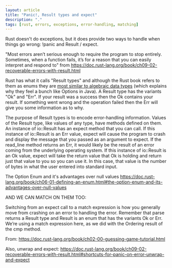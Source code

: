 ```yaml
---
layout: article
title: "Panic!, Result types and expect"
description: "."
tags: [rust, errors, exceptions, error-handling, matching]
---
```

Rust doesn't do exceptions, but it does provide two ways to handle when things go wrong: !panic and Result / expect.

"Most errors aren’t serious enough to require the program to stop entirely. Sometimes, when a function fails, it’s for a reason that you can easily interpret and respond to" from https://doc.rust-lang.org/book/ch09-02-recoverable-errors-with-result.html

Rust has what it calls "Result types" and although the Rust book refers to them as enums they are [most similar to algebraic data types](https://doc.rust-lang.org/book/ch06-00-enums.html) (which explains why they feel a bunch like Options in Java). A Result type has the variants "Ok" and "Err".  If your result was a success then the Ok contains your result.  If something went wrong and the operation failed then the Err will give you some information as to why.


The purpose of Result types is to encode error-handling information. Values of the Result type, like values of any type, have methods defined on them. An instance of io::Result has an expect method that you can call. If this instance of io::Result is an Err value, expect will cause the program to crash and display the message that you passed as an argument to expect. If the read_line method returns an Err, it would likely be the result of an error coming from the underlying operating system. If this instance of io::Result is an Ok value, expect will take the return value that Ok is holding and return just that value to you so you can use it. In this case, that value is the number of bytes in what the user entered into standard input.


The Option Enum and it's advantages over null values
https://doc.rust-lang.org/book/ch06-01-defining-an-enum.html#the-option-enum-and-its-advantages-over-null-values

AND WE CAN MATCH ON THEM TOO:

Switching from an expect call to a match expression is how you generally move from crashing on an error to handling the error. Remember that parse returns a Result type and Result is an enum that has the variants Ok or Err. We’re using a match expression here, as we did with the Ordering result of the cmp method.

From: https://doc.rust-lang.org/book/ch02-00-guessing-game-tutorial.html


Also, unwrap and expect: https://doc.rust-lang.org/book/ch09-02-recoverable-errors-with-result.html#shortcuts-for-panic-on-error-unwrap-and-expect
